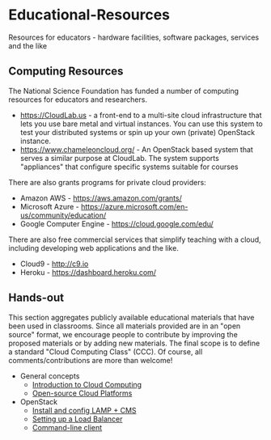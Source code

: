 # Educational-Resources
Resources for educators - hardware facilities, software packages, services and the like

## Computing Resources

The National Science Foundation has funded a number of computing resources for educators and researchers.
* https://CloudLab.us - a front-end to a multi-site cloud infrastructure that lets you use bare metal and virtual instances. You can use this system to test your distributed systems or spin up your own (private) OpenStack instance.
* https://www.chameleoncloud.org/ - An OpenStack based system that serves a similar purpose at CloudLab. The system supports "appliances" that configure specific systems suitable for courses

There are also grants programs for private cloud providers:
* Amazon AWS - https://aws.amazon.com/grants/
* Microsoft Azure - https://azure.microsoft.com/en-us/community/education/
* Google Computer Engine - https://cloud.google.com/edu/

There are also free commercial services that simplify teaching with a cloud, including developing web applications and the like.
* Cloud9 - http://c9.io
* Heroku - https://dashboard.heroku.com/

## Hands-out 
This section aggregates publicly available educational materials that have been used in classrooms. Since all materials provided are in an "open source" format, we encourage people to contribute by improving the proposed materials or by adding new materials. The final scope is to define a standard "Cloud Computing Class" (CCC). Of course, all comments/contributions are more than welcome!

* General concepts
  * [Introduction to Cloud Computing](https://docs.google.com/presentation/d/1MP0MNX1oLNieIzXVfjliaWlhurLi3ps_A5R-TnzSFeI/edit#slide=id.p)
  * [Open-source Cloud Platforms](https://docs.google.com/presentation/d/1It2Kv594Mx0kZ9qgNA1i_PiKMY9HyrrvSMnm7XzCWLc/edit#slide=id.i0)
* OpenStack
  * [Install and config LAMP + CMS](https://docs.google.com/presentation/d/1MP0MNX1oLNieIzXVfjliaWlhurLi3ps_A5R-TnzSFeI/edit#slide=id.p)
  * [Setting up a Load Balancer](https://docs.google.com/presentation/d/1rruNjPS95WeM_HcVm50doAJtyU1iy9NeTFaxsfmSXGo/edit#slide=id.p)
  * [Command-line client](https://docs.google.com/presentation/d/17d5eQB81B97SvkVHX24gnJKyFV51PwO8fBbVT8PGS-k/edit?usp=sharing)
